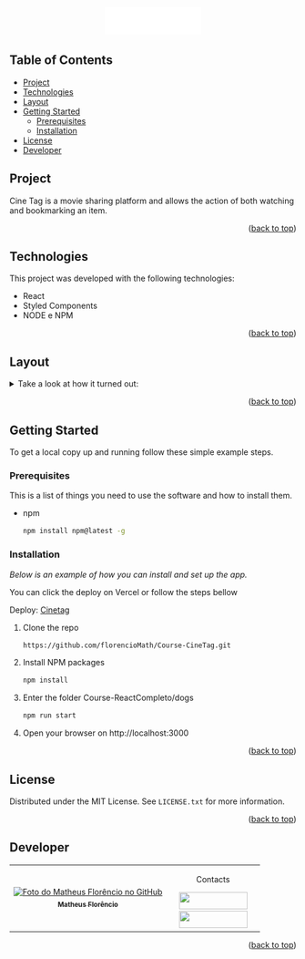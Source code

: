 <a name="readme-top"></a>
<div align="center">
<img src="https://github.com/florencioMath/Course-CineTag/blob/5d389f855368eb826793c277e0aceae01a6a91e0/cinetag/src/components/Cabecalho/logo.png?raw=true" alt="Cinetag logo" />
</div>

<!-- TABLE OF CONTENTS -->
## Table of Contents
<ul>
  <li><a href="#project">Project</a></li>
  <li><a href="#technologies">Technologies</a></li>
  <li><a href="#layout">Layout</a></li>
    <li>
      <a href="#getting-started">Getting Started</a>
      <ul>
        <li><a href="#prerequisites">Prerequisites</a></li>
        <li><a href="#installation">Installation</a></li>
      </ul>
    </li>
  <li><a href="#license">License</a></li>
  <li><a href="#developer">Developer</a></li>
</ul>

<!-- PROJECT -->
## <a id="project">Project</a>
<p>
Cine Tag is a movie sharing platform and allows the action of both watching and bookmarking an item.
</p>
<p align="right">(<a href="#readme-top">back to top</a>)</p>

## <a id="technologies">Technologies</a>
This project was developed with the following technologies:

- React
- Styled Components
- NODE e NPM
<p align="right">(<a href="#readme-top">back to top</a>)</p>

<!-- LAYOUT -->
## <a id="layout">Layout</a>

<details>
<summary>Take a look at how it turned out:</summary>
  <br>
  Under construction
  <!--
  <tr>
    <td align="center">
        <p align="center">Dogs creating an account</p>
      <img src="https://github.com/florencioMath/Course-ReactCompleto/blob/main/readmeFiles/dogCria%C3%A7%C3%A3oDeConta.gif?raw=true"  alt="Dogs creating an account"/>
    </td>
    <br>
    <td align="center">
        <p align="center">Dogs adding a photo</p>
      <img src="https://github.com/florencioMath/Course-ReactCompleto/blob/main/readmeFiles/dogAdicionandoDog.gif?raw=true" alt="Dogs adding a photo" />
    </td>
    <br>
    <td align="center">
        <p align="center">Dogs adding a comentary</p>
      <img src="https://github.com/florencioMath/Course-ReactCompleto/blob/main/readmeFiles/dogComentandoFotos.gif?raw=true" alt="Dogs adding a comentary" />
    </td>
    <br>
    <td align="center">
        <p align="center">Dogs statistics</p>
      <img src="https://github.com/florencioMath/Course-ReactCompleto/blob/main/readmeFiles/dogEstatisticas.gif?raw=true" alt="Dogs statistics" />
    </td>
        <br>
    <td align="center">
        <p align="center">Dogs deleting a photo</p>
      <img src="https://github.com/florencioMath/Course-ReactCompleto/blob/main/readmeFiles/dogDeletandoFoto.gif?raw=true" alt="Dogs deleting a photo" />
    </td>
  </tr>
  -->
  </details>

<p align="right">(<a href="#readme-top">back to top</a>)</p>


<!-- GETTING STARTED -->
## Getting Started

To get a local copy up and running follow these simple example steps.

### Prerequisites

This is a list of things you need to use the software and how to install them.
* npm
  ```sh
  npm install npm@latest -g
  ```

### Installation

_Below is an example of how you can install and set up the app._

You can click the deploy on Vercel or follow the steps bellow

Deploy: <a href="https://course-cinetag.vercel.app/">Cinetag</a> 

1. Clone the repo
   ```sh
   https://github.com/florencioMath/Course-CineTag.git
   ```
2. Install NPM packages
   ```sh
   npm install
   ```
3. Enter the folder Course-ReactCompleto/dogs
   ```sh
   npm run start
   ```
4. Open your browser on http://localhost:3000
   
<p align="right">(<a href="#readme-top">back to top</a>)</p>

<!-- LICENSE -->
## License

Distributed under the MIT License. See `LICENSE.txt` for more information.
<p align="right">(<a href="#readme-top">back to top</a>)</p>


## <a id="developer">Developer</a> 

<table>
  <tr>
    <td align="center">
    <a text-decoration="none" href="https://github.com/1matheusflorencio">
      <img src="https://avatars.githubusercontent.com/u/68713424?s=400&u=62c303b85a95a013cccd6cbd6084952fbc06a4db&v=4" width="150px;" alt="Foto do Matheus Florêncio no GitHub"/>
      <br>
        <sub>
          <b>Matheus Florêncio</b> <br>
        </sub>
    </a>
    </td>
      <td align="center" width="150px">
        <p>Contacts</p>
          <a href="https://www.linkedin.com/in/matheus-flor%C3%AAncio/" target="_blank"><img height="30px" width="120px" src="https://img.shields.io/badge/LinkedIn-0077B5?style=for-the-badge&logo=linkedin&logoColor=white"></a>
          <br>
          <a href="https://www.instagram.com/florenciomath/" target="_blank"><img height="30px" width="120px" src="https://img.shields.io/badge/Instagram-E4405F?style=for-the-badge&logo=instagram&logoColor=white" target="_blank"></a>
      </td>
    </tr>
</table>

<p align="right">(<a href="#readme-top">back to top</a>)</p>
